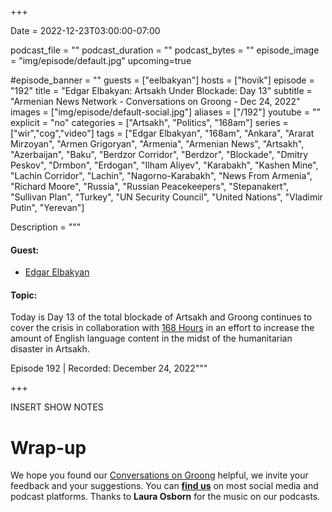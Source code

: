 +++

Date = 2022-12-23T03:00:00-07:00

podcast_file = ""
podcast_duration = ""
podcast_bytes = ""
episode_image = "img/episode/default.jpg"
upcoming=true

#episode_banner = ""
guests = ["eelbakyan"]
hosts = ["hovik"]
episode = "192"
title = "Edgar Elbakyan: Artsakh Under Blockade: Day 13"
subtitle = "Armenian News Network - Conversations on Groong - Dec 24, 2022"
images = ["img/episode/default-social.jpg"]
aliases = ["/192"]
youtube = ""
explicit = "no"
categories = ["Artsakh", "Politics", "168am"]
series = ["wir","cog","video"]
tags = ["Edgar Elbakyan", "168am", "Ankara", "Ararat Mirzoyan", "Armen Grigoryan", "Armenia", "Armenian News", "Artsakh", "Azerbaijan", "Baku", "Berdzor Corridor", "Berdzor", "Blockade", "Dmitry Peskov", "Drmbon", "Erdogan", "Ilham Aliyev", "Karabakh", "Kashen Mine", "Lachin Corridor", "Lachin", "Nagorno-Karabakh", "News From Armenia", "Richard Moore", "Russia", "Russian Peacekeepers", "Stepanakert", "Sullivan Plan", "Turkey", "UN Security Council", "United Nations", "Vladimir Putin", "Yerevan"]

Description = """

#### Guest:
* [Edgar Elbakyan](/guest/eelbakyan)

#### Topic:

Today is Day 13 of the total blockade of Artsakh and Groong continues to cover the crisis in collaboration with [168 Hours](https://168.am) in an effort to increase the amount of English language content in the midst of the humanitarian disaster in Artsakh.

Episode 192 | Recorded: December 24, 2022"""

+++

INSERT SHOW NOTES

# Wrap-up

We hope you found our [Conversations on Groong](/series/cog/) helpful, we invite your feedback and your suggestions. You can [**find us**](https://linktr.ee/groong) on most social media and podcast platforms. Thanks to **Laura Osborn** for the music on our podcasts.
